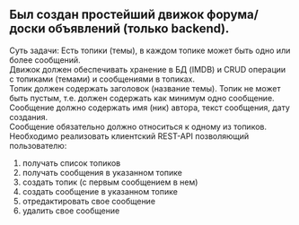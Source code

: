 ## Был создан простейший движок форума/доски объявлений (только backend).
Суть задачи:
Есть топики (темы), в каждом топике может быть одно или более сообщений.  
Движок должен обеспечивать хранение в БД (IMDB) и CRUD операции с топиками (темами) и сообщениями в топиках.  
Топик должен содержать заголовок (название темы). Топик не может быть пустым, т.е. должен содержать как минимум одно сообщение.  
Сообщение должно содержать имя (ник) автора, текст сообщения, дату создания.  
Сообщение обязательно должно относиться к одному из топиков.  
Необходимо реализовать клиентский REST-API позволяющий пользователю:  
1) получать список топиков
2) получать сообщения в указанном топике
3) создать топик (с первым сообщением в нем)
4) создать сообщение в указанном топике
5) отредактировать свое сообщение
6) удалить свое сообщение
